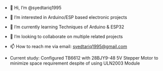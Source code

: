- 👋 Hi, I’m @syedtariq1995
- 👀 I’m interested in Arduino/ESP based electronic projects
- 🌱 I’m currently learning Techniques of Arduino & ESP32
- 💞️ I’m looking to collaborate on multiple related projects
- 📫 How to reach me via email: syedtariq1995@gmail.com

- Current study: Configured TB6612 with 28BJY9-48 5V Stepper Motor to minimize space requirement despite of using ULN2003 Module 

<!---
syedtariq1995/syedtariq1995 is a ✨ special ✨ repository because its `README.md` (this file) appears on your GitHub profile.
You can click the Preview link to take a look at your changes.
--->
